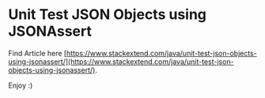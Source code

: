 # Unit Test JSON Objects using JSONAssert

Find Article here [https://www.stackextend.com/java/unit-test-json-objects-using-jsonassert/](https://www.stackextend.com/java/unit-test-json-objects-using-jsonassert/).

Enjoy :)
